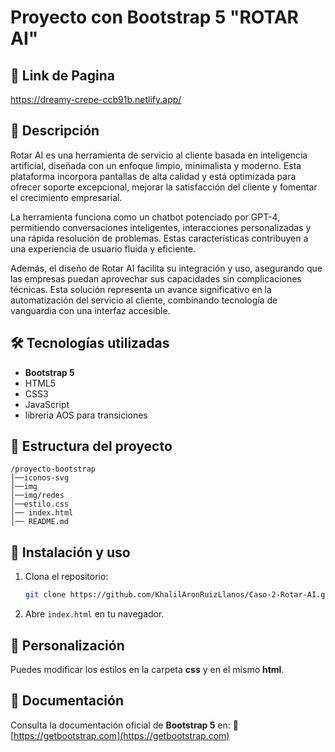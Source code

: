 # Proyecto con Bootstrap 5 "ROTAR AI"
## 📌 Link de Pagina 
https://dreamy-crepe-ccb91b.netlify.app/

## 📌 Descripción
Rotar AI es una herramienta de servicio al cliente basada en inteligencia artificial, diseñada con un enfoque limpio, minimalista y moderno. Esta plataforma incorpora pantallas de alta calidad y está optimizada para ofrecer soporte excepcional, mejorar la satisfacción del cliente y fomentar el crecimiento empresarial.

La herramienta funciona como un chatbot potenciado por GPT-4, permitiendo conversaciones inteligentes, interacciones personalizadas y una rápida resolución de problemas. Estas características contribuyen a una experiencia de usuario fluida y eficiente.

Además, el diseño de Rotar AI facilita su integración y uso, asegurando que las empresas puedan aprovechar sus capacidades sin complicaciones técnicas. Esta solución representa un avance significativo en la automatización del servicio al cliente, combinando tecnología de vanguardia con una interfaz accesible.

## 🛠️ Tecnologías utilizadas
- **Bootstrap 5**
- HTML5
- CSS3
- JavaScript
- libreria AOS para transiciones

## 📂 Estructura del proyecto
```
/proyecto-bootstrap
│──iconos-svg
│──img
│──img/redes
│──estilo.css
│── index.html
│── README.md
```

## 🚀 Instalación y uso
1. Clona el repositorio:
   ```bash
   git clone https://github.com/KhalilAronRuizLlanos/Caso-2-Rotar-AI.git
   ```
2. Abre `index.html` en tu navegador.

## 🎨 Personalización
Puedes modificar los estilos en la carpeta **css** y en el mismo **html**.

## 📖 Documentación
Consulta la documentación oficial de **Bootstrap 5** en:
🔗 [https://getbootstrap.com](https://getbootstrap.com)

